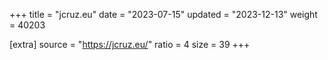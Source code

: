 +++
title = "jcruz.eu"
date = "2023-07-15"
updated = "2023-12-13"
weight = 40203

[extra]
source = "https://jcruz.eu/"
ratio = 4
size = 39
+++
